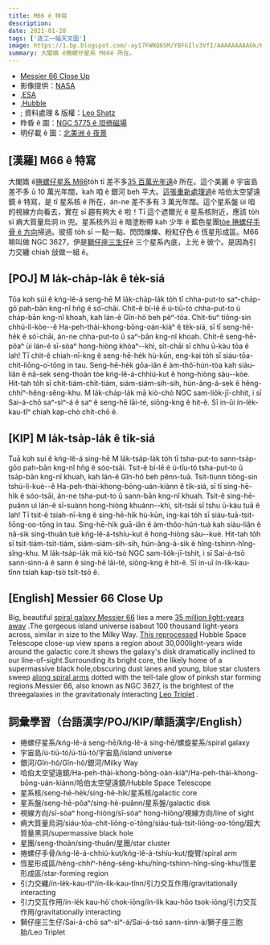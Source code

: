 ```yaml
---
title: M66 ê 特寫
description:
date: 2021-01-28
tags: ['逐工一幅天文圖']
image: https://1.bp.blogspot.com/-ay17FWNQ6SM/YBFGIlv3VfI/AAAAAAAAAGk/KK-luc4649UlcQGyUmAe6N_MtRCLWP8yQCLcBGAsYHQ/s1024/M66_Hubble_LeoShatz_Crop1024.jpeg
summary: 大閣媠 ê捲螺仔星系 M66ê 所在。
---
```


- [Messier 66 Close Up](https://apod.nasa.gov/apod/ap210128.html)
- 影像提供：[NASA](http://www.nasa.gov/)
- ,[ESA](http://www.esa.int/)
- ,[Hubble](https://www.nasa.gov/mission_pages/hubble/story/index.html)
- ; 資料處理 & 版權：[Leo Shatz](https://www.astrobin.com/users/spinlock/)
- 昨昏 ê 圖：[NGC 5775 ê 坦徛磁場](https://apod-taigi.blogspot.com/2021/01/20210127.html)
- 明仔載 ê 圖：[北美洲 ê 夜景](https://apod-taigi.blogspot.com/2021/01/20210129.html)

## [漢羅] M66 ê 特寫

大閣媠 ê[捲螺仔星系 M66](https://www.nasa.gov/feature/goddard/2017/messier-66)to̍h tī 差不多[35 百萬光年遠](https://esahubble.org/images/heic1006a/)ê 所在。這个美麗 ê 宇宙島差不多 ū 10 萬光年闊，kah 咱 ê 銀河 beh 平大。[這張重新處理過](https://www.astrobin.com/qzaary/B/?nc=user)ê 哈伯太空望遠鏡 ê 特寫，是 tī 星系核 ê 所在，án-ne 差不多有 3 萬光年闊。這个星系盤 ùi 咱的視線方向看去，實在 sī 趨有夠大 ê 啦！Tī 這个遮爾光 ê 星系核附近，應該 to̍h sī 痟大質量烏洞 in 兜。星系核外沿 ê 暗塗粉帶 kah 少年 ê 藍色星團[tòe 捲螺仔手骨 ê 方向](https://apod.nasa.gov/apod/ap100413.html)掃過。彼搭 to̍h sī 一點一點、閃閃爍爍、粉紅仔色 ê 恆星形成區。M66 嘛叫做 NGC 3627，伊是[獅仔座三生仔](https://apod.nasa.gov/apod/ap190418.html)ê 三个星系內底，上光 ê 彼个。是因為引力交纏 chiah 敆做一組 ê。

## [POJ] M la̍k-cha̍p-la̍k ê te̍k-siá

Tōa koh súi ê kńg-lê-á seng-hē M la̍k-cha̍p-la̍k to̍h tī chha-put-to saⁿ-cha̍p-gō͘ pah-bān kng-nî hn̄g ê só͘-chāi. Chit-ê bí-lē ê ú-tiū-tó chha-put-to ū cha̍p-bān kng-nî khoah, kah lán-ê Gîn-hô beh pêⁿ-tōa. Chit-tiuⁿ tiông-sin chhú-lí-kòe--ê Ha-peh-thài-khong-bōng-oán-kiàⁿ ê te̍k-siá, sī tī seng-hē-he̍k ê só͘-chāi, án-ne chha-put-to ū saⁿ-bān kng-nî khoah. Chit-ê seng-hē-pôaⁿ ùi lán-ê sī-sòaⁿ hong-hiòng khòaⁿ--khì, si̍t-chāi sī chhu ū-kàu tōa ê lah! Tī chit-ê chiah-nī-kng ê seng-hē-he̍k hù-kūn, eng-kai to̍h sī siáu-tōa-chit-liōng-o͘-tōng in tau. Seng-hē-he̍k gōa-iân ê àm-thô͘-hún-tòa kah siàu-liân ê nâ-sek seng-thoân tòe kńg-lê-á-chhiú-kut ê hong-hiòng sàu--kòe. Hit-tah to̍h sī chi̍t-tiám-chi̍t-tiám, siám-siám-sih-sih, hún-âng-á-sek ê hêng-chhiⁿ-hêng-sêng-khu. M la̍k-cha̍p-la̍k mā kiò-chò NGC sam-lio̍k-jī-chhit, i sī Sai-á-chō saⁿ-sìⁿ-á ê saⁿ ê seng-hē lāi-té, siōng-kng ê hit-ê. Sī in-ūi ín-le̍k-kau-tîⁿ chiah kap-chò chi̍t-chō ê.

## [KIP] M la̍k-tsa̍p-la̍k ê ti̍k-siá

Tuā koh suí ê kńg-lê-á sing-hē M la̍k-tsa̍p-la̍k to̍h tī tsha-put-to sann-tsa̍p-gōo pah-bān kng-nî hn̄g ê sóo-tsāi. Tsit-ê bí-lē ê ú-tīu-tó tsha-put-to ū tsa̍p-bān kng-nî khuah, kah lán-ê Gîn-hô beh pênn-tuā. Tsit-tiunn tiông-sin tshú-lí-kuè--ê Ha-peh-thài-khong-bōng-uán-kiànn ê ti̍k-siá, sī tī sing-hē-hi̍k ê sóo-tsāi, án-ne tsha-put-to ū sann-bān kng-nî khuah. Tsit-ê sing-hē-puânn uì lán-ê sī-suànn hong-hiòng khuànn--khì, si̍t-tsāi sī tshu ū-kàu tuā ê lah! Tī tsit-ê tsiah-nī-kng ê sing-hē-hi̍k hù-kūn, ing-kai to̍h sī siáu-tuā-tsit-liōng-oo-tōng in tau. Sing-hē-hi̍k guā-iân ê àm-thôo-hún-tuà kah siàu-liân ê nâ-sik sing-thuân tuè kńg-lê-á-tshíu-kut ê hong-hiòng sàu--kuè. Hit-tah to̍h sī tsi̍t-tiám-tsi̍t-tiám, siám-siám-sih-sih, hún-âng-á-sik ê hîng-tshinn-hîng-sîng-khu. M la̍k-tsa̍p-la̍k mā kiò-tsò NGC sam-lio̍k-jī-tshit, i sī Sai-á-tsō sann-sìnn-á ê sann ê sing-hē lāi-té, siōng-kng ê hit-ê. Sī in-uī ín-li̍k-kau-tînn tsiah kap-tsò tsi̍t-tsō ê.

## [English] Messier 66 Close Up 

Big, beautiful [spiral galaxy Messier 66](https://www.nasa.gov/feature/goddard/2017/messier-66/) lies a mere [35 million light-years away](https://esahubble.org/images/heic1006a/) .The gorgeous island universe isabout 100 thousand light-years across, similar in size to the Milky Way. [This reprocessed](https://www.astrobin.com/qzaary/B/?nc=user) Hubble Space Telescope close-up view spans a region about 30,000light-years wide around the galactic core.It shows the galaxy's disk dramatically inclined to our line-of-sight.Surrounding its bright core, the likely home of a supermassive black hole,obscuring dust lanes and young, blue star clusters sweep [along spiral arms](https://apod.nasa.gov/apod/ap100413.html) dotted with the tell-tale glow of pinksh star forming regions.Messier 66, also known as NGC 3627, is the brightest of the threegalaxies in the gravitationaly interacting [Leo Triplet](https://apod.nasa.gov/apod/ap190418.html) .

## 詞彙學習（台語漢字/POJ/KIP/華語漢字/English）

- 捲螺仔星系/kńg-lê-á seng-hē/kńg-lê-á sing-hē/螺旋星系/spiral galaxy
- 宇宙島/ú-tiū-tó/ú-tiū-tó/宇宙島/island universe
- 銀河/Gîn-hô/Gîn-hô/銀河/Milky Way
- 哈伯太空望遠鏡/Ha-peh-thài-khong-bōng-oán-kiàⁿ/Ha-peh-thài-khong-bōng-uán-kiànn/哈伯太空望遠鏡/Hubble Space Telescope
- 星系核/seng-hē-he̍k/sing-hē-hi̍k/星系核/galactic core
- 星系盤/seng-hē-pôaⁿ/sing-hē-puânn/星系盤/galactic disk
- 視線方向/sī-sòaⁿ hong-hiòng/sī-sòaⁿ hong-hiòng/視線方向/line of sight
- 痟大質量烏洞/siáu-tōa-chit-liōng-o͘-tōng/siáu-tuā-tsit-liōng-oo-tōng/超大質量黑洞/supermassive black hole
- 星團/seng-thoân/sing-thuân/星團/star cluster
- 捲螺仔手骨/kńg-lê-á-chhiú-kut/kńg-lê-á-tshíu-kut/旋臂/spiral arm
- 恆星形成區/hêng-chhiⁿ-hêng-sêng-khu/hîng-tshinn-hîng-sîng-khu/恆星形成區/star-forming region
- 引力交纏/ín-le̍k-kau-tîⁿ/ín-li̍k-kau-tînn/引力交互作用/gravitationally interacting
- 引力交互作用/ín-le̍k kau-hō͘ chok-iōng/ín-li̍k kau-hōo tsok-iōng/引力交互作用/gravitationally interacting
- 獅仔座三生仔/Sai-á-chō saⁿ-sìⁿ-á/Sai-á-tsō sann-sìnn-á/獅子座三胞胎/Leo Triplet
